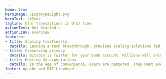 ```yaml
---
home: true
heroImage: /LogotypeLight.svg
heroText: zkSync
tagline: O(n) transactions in O(1) time
actionText: Get Started →
actionLink: overview
features:
- title: Scaling trustlessly.
  details: Lacking a tech breakthrough, previous scaling solutions led to increased centralization and shaky trust assumptions.
- title: Preserving privacy.
  details: Bitcoin is Twitter for your bank account. Millions will only be onboarded when their privacy is guaranteed.
- title: Meeting UX expectations.
  details: In the age of convenience, users are pampered. They want everything, now. Embrace it or lose them.
footer: Apache and MIT Licensed
---
```

